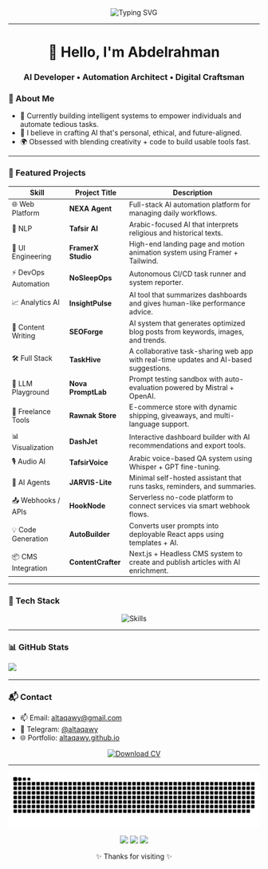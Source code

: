 <!-- GitHub Profile README -->

<div align="center">
  <img src="https://readme-typing-svg.demolab.com?font=Fira+Code&duration=3000&pause=1000&color=36BCF7&center=true&vCenter=true&width=435&lines=Welcome+to+Abdelrahman's+AI+Lab+%F0%9F%A7%A0;Crafting+code+with+vision+%F0%9F%94%A5;Merging+Humanity+%2B+AI+%F0%9F%92%BB;Let%27s+build+the+future+together+%F0%9F%9A%80" alt="Typing SVG" />
</div>

---

<h1 align="center">👋 Hello, I'm Abdelrahman</h1>
<h3 align="center">AI Developer • Automation Architect • Digital Craftsman</h3>

### 🧠 About Me

- 🔭 Currently building intelligent systems to empower individuals and automate tedious tasks.
- 🧩 I believe in crafting AI that's personal, ethical, and future-aligned.
- 🌍 Obsessed with blending creativity + code to build usable tools fast.

---

### 💼 Featured Projects

| Skill              | Project Title            | Description |
|-------------------|--------------------------|-------------|
| 🌐 Web Platform     | **NEXA Agent**            | Full-stack AI automation platform for managing daily workflows. |
| 🧠 NLP              | **Tafsir AI**             | Arabic-focused AI that interprets religious and historical texts. |
| 🎨 UI Engineering   | **FramerX Studio**        | High-end landing page and motion animation system using Framer + Tailwind. |
| ⚡ DevOps Automation| **NoSleepOps**           | Autonomous CI/CD task runner and system reporter. |
| 📈 Analytics AI     | **InsightPulse**          | AI tool that summarizes dashboards and gives human-like performance advice. |
| 🧾 Content Writing  | **SEOForge**             | AI system that generates optimized blog posts from keywords, images, and trends. |
| 🛠️ Full Stack      | **TaskHive**             | A collaborative task-sharing web app with real-time updates and AI-based suggestions. |
| 🧠 LLM Playground   | **Nova PromptLab**        | Prompt testing sandbox with auto-evaluation powered by Mistral + OpenAI. |
| 💼 Freelance Tools  | **Rawnak Store**          | E-commerce store with dynamic shipping, giveaways, and multi-language support. |
| 📊 Visualization    | **DashJet**               | Interactive dashboard builder with AI recommendations and export tools. |
| 🎙️ Audio AI         | **TafsirVoice**           | Arabic voice-based QA system using Whisper + GPT fine-tuning. |
| 🧠 AI Agents        | **JARVIS-Lite**           | Minimal self-hosted assistant that runs tasks, reminders, and summaries. |
| 📤 Webhooks / APIs  | **HookNode**              | Serverless no-code platform to connect services via smart webhook flows. |
| 💡 Code Generation | **AutoBuilder**           | Converts user prompts into deployable React apps using templates + AI. |
| 📦 CMS Integration | **ContentCrafter**        | Next.js + Headless CMS system to create and publish articles with AI enrichment. |

---

### 🧰 Tech Stack
<p align="center">
  <img src="https://skillicons.dev/icons?i=nextjs,ts,tailwind,firebase,openai,vscode,vercel,git,figma,linux,react,python,nodejs,docker" alt="Skills" />
</p>

---

### 📊 GitHub Stats
<img src="https://github-readme-stats.vercel.app/api?username=altaqawy&theme=dark&show_icons=true&hide_border=true&count_private=true"/>

---

### 📬 Contact

- 📫 Email: altaqawy@gmail.com
- 💬 Telegram: [@altaqawy](https://t.me/altaqawy)
- 🌐 Portfolio: [altaqawy.github.io](https://altaqawy.github.io)

<p align="center">
  <a href="https://altaqawy.github.io/assets/Abdelrahman-CV.pdf" download>
    <img src="https://img.shields.io/badge/Download_CV-blue?style=for-the-badge&logo=adobeacrobatreader" alt="Download CV" />
  </a>
</p>

---

<p align="center">
  <img src="https://github.com/Platane/snk/raw/output/github-contribution-grid-snake.svg" alt="Snake animation" />
</p>

<p align="center">
  <img src="https://media.giphy.com/media/QHE5gWI0QjqF2/giphy.gif" width="100" />
  <img src="https://media.giphy.com/media/LmNwrBhejkK9EFP504/giphy.gif" width="100" />
  <img src="https://media.giphy.com/media/kH1DBkPNyZPOk0BxrM/giphy.gif" width="100" />
</p>

<p align="center">✨ Thanks for visiting ✨</p>
